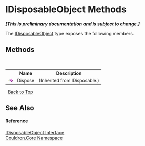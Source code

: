 # IDisposableObject Methods
 _**\[This is preliminary documentation and is subject to change.\]**_

The <a href="T_Couldron_Core_IDisposableObject">IDisposableObject</a> type exposes the following members.


## Methods
&nbsp;<table><tr><th></th><th>Name</th><th>Description</th></tr><tr><td>![Public method](media/pubmethod.gif "Public method")</td><td>Dispose</td><td> (Inherited from IDisposable.)</td></tr></table>&nbsp;
<a href="#idisposableobject-methods">Back to Top</a>

## See Also


#### Reference
<a href="T_Couldron_Core_IDisposableObject">IDisposableObject Interface</a><br /><a href="N_Couldron_Core">Couldron.Core Namespace</a><br />